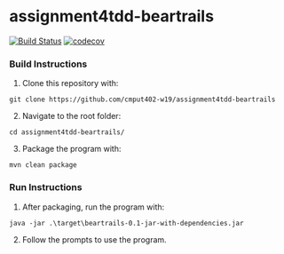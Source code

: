﻿# assignment4tdd-beartrails
[![Build Status](https://travis-ci.com/cmput402-w19/assignment4tdd-beartrails.svg?token=sosp8dqfZ6rrLyx4bYxx&branch=master)](https://travis-ci.com/cmput402-w19/assignment4tdd-beartrails)
[![codecov](https://codecov.io/gh/cmput402-w19/assignment4tdd-beartrails/branch/master/graph/badge.svg?token=2dBB5UPyc2)](https://codecov.io/gh/cmput402-w19/assignment4tdd-beartrails)

### Build Instructions
1. Clone this repository with:
```
git clone https://github.com/cmput402-w19/assignment4tdd-beartrails
```

2. Navigate to the root folder:
```
cd assignment4tdd-beartrails/
```

3. Package the program with:
```
mvn clean package
```

### Run Instructions
1. After packaging, run the program with:
```
java -jar .\target\beartrails-0.1-jar-with-dependencies.jar
```

2. Follow the prompts to use the program.
